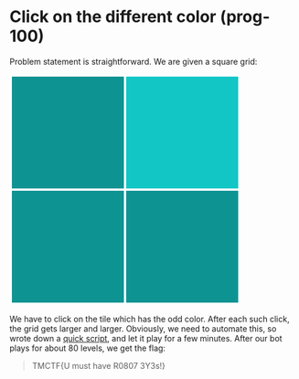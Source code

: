 [](ctf=trend-micro-ctf-2015)
[](type=prog)
[](tags=)
[](tools=PIL)
[](techniques=)

# Click on the different color (prog-100)

Problem statement is straightforward. We are given a square grid:

![Squares](../squares.png)

We have to click on the tile which has the odd color. After each such click, the grid gets larger and larger. Obviously, we need to automate this, so wrote down a [quick script](bot.py), and let it play for a few minutes. After our bot plays for about 80 levels, we get the flag:

> TMCTF{U must have R0807 3Y3s!}

